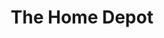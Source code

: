---
title: "The Home Depot"
url: /winston-salem/the-home-depot-university-parkway/
shop: doityourself
---